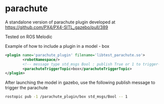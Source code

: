 # parachute
A standalone version of parachute plugin developed at https://github.com/PX4/PX4-SITL_gazebo/pull/389

Tested on ROS Melodic

Example of how to include a plugin in a model - box
```xml
<plugin name='parachute_plugin' filename='libtest_parachute.so'>
		<robotNamespace/>
		<!-- message type std_msgs Bool : publish True or 1 to trigger-->
		<parachuteTriggerTopic>box</parachuteTriggerTopic>
</plugin>
```

After launching the model in gazebo, use the following publish message to trigger the parachute
```sh
rostopic pub -1 /parachute_plugin/box std_msgs/Bool -- 1
```
